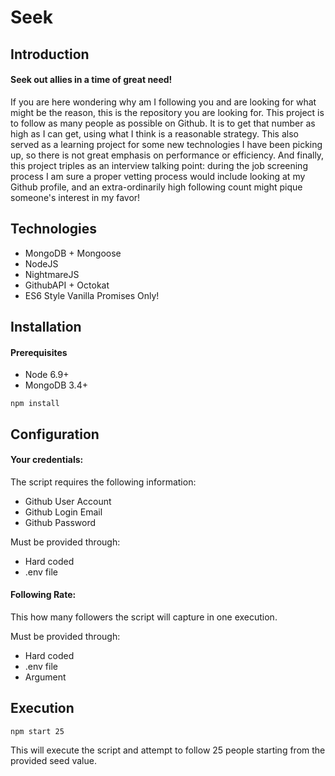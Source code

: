 # Seek
## Introduction
#### Seek out allies in a time of great need!
If you are here wondering why am I following you and are looking for what might be the reason, this is the repository you are looking for. This project is to follow as many people as possible on Github. It is to get that number as high as I can get, using what I think is a reasonable strategy. This also served as a learning project for some new technologies I have been picking up, so there is not great emphasis on performance or efficiency. And finally, this project triples as an interview talking point: during the job screening process I am sure a proper vetting process would include looking at my Github profile, and an extra-ordinarily high following count might pique someone's interest in my favor!

## Technologies
- MongoDB + Mongoose
- NodeJS
- NightmareJS
- GithubAPI + Octokat
- ES6 Style Vanilla Promises Only!

## Installation
#### Prerequisites
- Node 6.9+
- MongoDB 3.4+
```
npm install
```

## Configuration
#### Your credentials:
The script requires the following information:
- Github User Account
- Github Login Email
- Github Password

Must be provided through:
- Hard coded
- .env file
#### Following Rate:
This how many followers the script will capture in one execution.

Must be provided through:
- Hard coded
- .env file
- Argument

## Execution
```
npm start 25
```
This will execute the script and attempt to follow 25 people starting from the provided seed value.